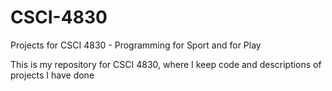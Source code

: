 # CSCI-4830
Projects for CSCI 4830 - Programming for Sport and for Play

This is my repository for CSCI 4830, where I keep code and descriptions of projects I have done 

